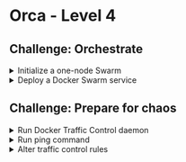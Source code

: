 # Orca - Level 4

## Challenge: Orchestrate

<details><summary>Initialize a one-node Swarm</summary>
<p>

```bash
docker swarm init
```

in case you are asked to pick a specific network interface:

```bash
ifconfig

# for example if eth1 was picked
docker swarm init --advertise-addr eth1
```

</p>
</details>

<details><summary>Deploy a Docker Swarm service</summary>
<p>

```bash
docker-compose stop
docker stack deploy -c docker-compose.yml orca
```

```bash
docker service ls
docker service ps orca_orca
```

```bash
docker service scale orca_orca=3
```

```bash
docker stack rm orca
```

</p>
</details>

## Challenge: Prepare for chaos

<details><summary>Run Docker Traffic Control daemon</summary>
<p>

https://github.com/lukaszlach/docker-tc

```bash
docker run -d \
    --name docker-tc \
    --network host \
    --cap-add NET_ADMIN \
    --restart always \
    -v /var/run/docker.sock:/var/run/docker.sock \
    -v /var/docker-tc:/var/docker-tc \
    lukaszlach/docker-tc
```

</p>
</details>

<details><summary>Run ping command</summary>
<p>

```bash
docker network create test
docker run -it --name ping \
    --net test \
    --label "com.docker-tc.enabled=1" \
    --label "com.docker-tc.delay=100ms" \
    --label "com.docker-tc.loss=50%" \
    --label "com.docker-tc.duplicate=50%" \
    busybox \
    ping google.com
```

</p>
</details>

<details><summary>Alter traffic control rules</summary>
<p>

```bash
curl -d'delay=300ms' localhost:4080/ping
```

</p>
</details>